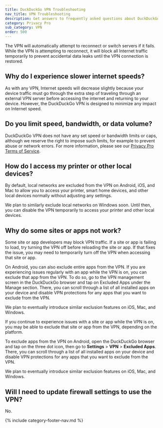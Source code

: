```yaml
---
title: DuckDuckGo VPN Troubleshooting
nav_title: VPN Troubleshooting
description: Get answers to frequently asked questions about DuckDuckGo VPN, which gives you an extra layer of protection online, hiding your location and IP address from the sites you visit.
category: Privacy Pro
sub_category: VPN
order: 500
---
```


The VPN will automatically attempt to reconnect or switch servers if it fails. While the VPN is attempting to reconnect, it will block all Internet traffic temporarily to prevent accidental data leaks until the VPN connection is restored.

## Why do I experience slower internet speeds?

As with any VPN, Internet speeds will decrease slightly because your device traffic must go through the extra step of traveling through an external VPN server before accessing the internet and returning to your device. However, the DuckDuckGo VPN is designed to minimize any impact on Internet speed.

## Do you limit speed, bandwidth, or data volume?

DuckDuckGo VPN does not have any set speed or bandwidth limits or caps, although we reserve the right to impose such limits, for example to prevent abuse or network errors. For more information, please see our [Privacy Pro Terms of Service](https://duckduckgo.com/pro/privacy-terms).

## How do I access my printer or other local devices?

By default, local networks are excluded from the VPN on Android, iOS, and Mac to allow you to access your printer, smart home devices, and other local devices normally without adjusting any settings.

We plan to similarly exclude local networks on Windows soon. Until then, you can disable the VPN temporarily to access your printer and other local devices.

## Why do some sites or apps not work?

Some site or app developers may block VPN traffic. If a site or app is failing to load, try turning the VPN off before reloading the site or app. If that fixes the issue, you may need to temporarily turn off the VPN when accessing that site or app.

On Android, you can also exclude entire apps from the VPN. If you are experiencing issues regularly with an app while the VPN is on, you can exclude that app from the VPN. To do so, go to the VPN management screen in the DuckDuckGo browser and tap on Excluded Apps under the Manage section. There, you can scroll through a list of all installed apps on your device and disable VPN protections for any apps that you want to exclude from the VPN.

We plan to eventually introduce similar exclusion features on iOS, Mac, and Windows.

If you continue to experience issues with a site or app while the VPN is on, you may be able to exclude that site or app from the VPN, depending on the platform.

To exclude apps from the VPN on Android, open the DuckDuckGo browser and tap on the three dot icon, then go to **Settings** > **VPN** > **Excluded Apps**. There, you can scroll through a list of all installed apps on your device and disable VPN protections for any apps that you want to exclude from the VPN.

We plan to eventually introduce similar exclusion features on iOS, Mac, and Windows.

## Will I need to update firewall settings to use the VPN?

No.

{% include category-footer-nav.md %}

